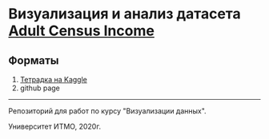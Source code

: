 # Визуализация и анализ датасета [Adult Census Income](https://www.kaggle.com/uciml/adult-census-income)


## Форматы
1. [Тетрадка на Kaggle](https://www.kaggle.com/phinnik/adult-census-income)
1. github page

___
Репозиторий для работ по курсу "Визуализации данных".
 
Университет ИТМО, 2020г.